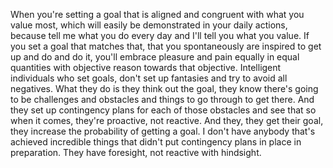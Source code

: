 When you're setting a goal that is aligned and congruent with what you value most, which will easily be demonstrated in your daily actions, because tell me what you do every day and I'll tell you what you value. If you set a goal that matches that, that you spontaneously are inspired to get up and do and do it, you'll embrace pleasure and pain equally in equal quantities with objective reason towards that objective. Intelligent individuals who set goals, don't set up fantasies and try to avoid all negatives. What they do is they think out the goal, they know there's going to be challenges and obstacles and things to go through to get there. And they set up contingency plans for each of those obstacles and see that so when it comes, they're proactive, not reactive. And they, they get their goal, they increase the probability of getting a goal. I don't have anybody that's achieved incredible things that didn't put contingency plans in place in preparation. They have foresight, not reactive with hindsight.